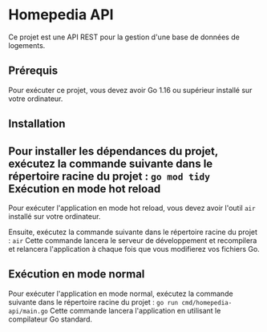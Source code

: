 Homepedia API
==============

Ce projet est une API REST pour la gestion d'une base de données de logements.

Prérequis
----------

Pour exécuter ce projet, vous devez avoir Go 1.16 ou supérieur installé sur votre ordinateur.

Installation
------------

Pour installer les dépendances du projet, exécutez la commande suivante dans le répertoire racine du projet :
``` go mod tidy ```
Exécution en mode hot reload
-----------------------------

Pour exécuter l'application en mode hot reload, vous devez avoir l'outil `air` installé sur votre ordinateur.

Ensuite, exécutez la commande suivante dans le répertoire racine du projet :
``` air ```
Cette commande lancera le serveur de développement et recompilera et relancera l'application à chaque fois que vous modifierez vos fichiers Go.

Exécution en mode normal
------------------------

Pour exécuter l'application en mode normal, exécutez la commande suivante dans le répertoire racine du projet :
``` go run cmd/homepedia-api/main.go ```
Cette commande lancera l'application en utilisant le compilateur Go standard.
